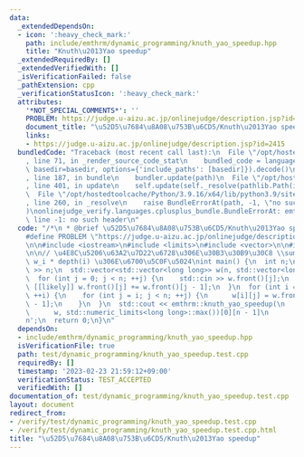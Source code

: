 ```yaml
---
data:
  _extendedDependsOn:
  - icon: ':heavy_check_mark:'
    path: include/emthrm/dynamic_programming/knuth_yao_speedup.hpp
    title: "Knuth\u2013Yao speedup"
  _extendedRequiredBy: []
  _extendedVerifiedWith: []
  _isVerificationFailed: false
  _pathExtension: cpp
  _verificationStatusIcon: ':heavy_check_mark:'
  attributes:
    '*NOT_SPECIAL_COMMENTS*': ''
    PROBLEM: https://judge.u-aizu.ac.jp/onlinejudge/description.jsp?id=2415
    document_title: "\u52D5\u7684\u8A08\u753B\u6CD5/Knuth\u2013Yao speedup"
    links:
    - https://judge.u-aizu.ac.jp/onlinejudge/description.jsp?id=2415
  bundledCode: "Traceback (most recent call last):\n  File \"/opt/hostedtoolcache/Python/3.9.16/x64/lib/python3.9/site-packages/onlinejudge_verify/documentation/build.py\"\
    , line 71, in _render_source_code_stat\n    bundled_code = language.bundle(stat.path,\
    \ basedir=basedir, options={'include_paths': [basedir]}).decode()\n  File \"/opt/hostedtoolcache/Python/3.9.16/x64/lib/python3.9/site-packages/onlinejudge_verify/languages/cplusplus.py\"\
    , line 187, in bundle\n    bundler.update(path)\n  File \"/opt/hostedtoolcache/Python/3.9.16/x64/lib/python3.9/site-packages/onlinejudge_verify/languages/cplusplus_bundle.py\"\
    , line 401, in update\n    self.update(self._resolve(pathlib.Path(included), included_from=path))\n\
    \  File \"/opt/hostedtoolcache/Python/3.9.16/x64/lib/python3.9/site-packages/onlinejudge_verify/languages/cplusplus_bundle.py\"\
    , line 260, in _resolve\n    raise BundleErrorAt(path, -1, \"no such header\"\
    )\nonlinejudge_verify.languages.cplusplus_bundle.BundleErrorAt: emthrm/dynamic_programming/knuth_yao_speedup.hpp:\
    \ line -1: no such header\n"
  code: "/*\n * @brief \u52D5\u7684\u8A08\u753B\u6CD5/Knuth\u2013Yao speedup\n */\n\
    #define PROBLEM \"https://judge.u-aizu.ac.jp/onlinejudge/description.jsp?id=2415\"\
    \n\n#include <iostream>\n#include <limits>\n#include <vector>\n\n#include \"emthrm/dynamic_programming/knuth_yao_speedup.hpp\"\
    \n\n// \u4E8C\u5206\u63A2\u7D22\u6728\u306E\u30B3\u30B9\u30C8 \\sum_{i = 1}^N\
    \ w_i * depth(i) \u306E\u6700\u5C0F\u5024\nint main() {\n  int n;\n  std::cin\
    \ >> n;\n  std::vector<std::vector<long long>> w(n, std::vector<long long>(n));\n\
    \  for (int j = 0; j < n; ++j) {\n    std::cin >> w.front()[j];\n    if (j > 0)\
    \ [[likely]] w.front()[j] += w.front()[j - 1];\n  }\n  for (int i = 1; i < n;\
    \ ++i) {\n    for (int j = i; j < n; ++j) {\n      w[i][j] = w.front()[j] - w.front()[i\
    \ - 1];\n    }\n  }\n  std::cout << emthrm::knuth_yao_speedup(\n             \
    \      w, std::numeric_limits<long long>::max())[0][n - 1]\n            << '\\\
    n';\n  return 0;\n}\n"
  dependsOn:
  - include/emthrm/dynamic_programming/knuth_yao_speedup.hpp
  isVerificationFile: true
  path: test/dynamic_programming/knuth_yao_speedup.test.cpp
  requiredBy: []
  timestamp: '2023-02-23 21:59:12+09:00'
  verificationStatus: TEST_ACCEPTED
  verifiedWith: []
documentation_of: test/dynamic_programming/knuth_yao_speedup.test.cpp
layout: document
redirect_from:
- /verify/test/dynamic_programming/knuth_yao_speedup.test.cpp
- /verify/test/dynamic_programming/knuth_yao_speedup.test.cpp.html
title: "\u52D5\u7684\u8A08\u753B\u6CD5/Knuth\u2013Yao speedup"
---
```

